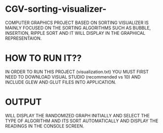 # CGV-sorting-visualizer-

COMPUTER GRAPHICS PROJECT BASED ON SORTING VISUALIZER IS MAINLY FOCUSED ON THE SORTING ALGORITHMS SUCH AS BUBBLE, INSERTION, RIPPLE SORT AND IT WILL DISPLAY IN THE GRAPHICAL REPRESENTAION.

# HOW TO RUN IT??
 IN ORDER TO RUN THIS PROJECT (visualization.txt) YOU MUST FIRST NEED TO DOWNLOAD VISUAL STUDIO (recommended vs 10) AND INCLUDE GLEW AND GLUT FILES INTO APPLICATION.
 
 # OUTPUT
 WILL DISPLAY THE RANDOMIZED GRAPH INITIALLY AND SELECT THE TYPE OF ALGORITHM AND ITS SORT AUTOMATICALLY AND DISPLAY THE READINGS IN THE CONSOLE SCREEN.
